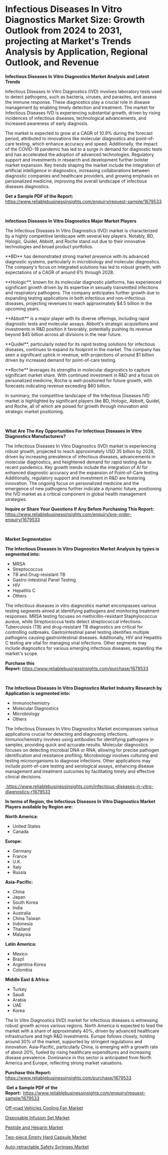 <p><h1>Infectious Diseases In Vitro Diagnostics Market Size: Growth Outlook from 2024 to 2031, projecting at Market's Trends Analysis by Application, Regional Outlook, and Revenue</h1></p><p><strong>Infectious Diseases In Vitro Diagnostics Market Analysis and Latest Trends</strong></p>
<p><p>Infectious Diseases In Vitro Diagnostics (IVD) involves laboratory tests used to detect pathogens, such as bacteria, viruses, and parasites, and assess the immune response. These diagnostics play a crucial role in disease management by enabling timely detection and treatment. The market for Infectious Diseases IVD is experiencing substantial growth, driven by rising incidences of infectious diseases, technological advancements, and increased awareness of early diagnosis.</p><p>The market is expected to grow at a CAGR of 10.9% during the forecast period, attributed to innovations like molecular diagnostics and point-of-care testing, which enhance accuracy and speed. Additionally, the impact of the COVID-19 pandemic has led to a surge in demand for diagnostic tests and has accelerated the adoption of advanced technologies. Regulatory support and investments in research and development further bolster market expansion. Key trends shaping the market include the integration of artificial intelligence in diagnostics, increasing collaborations between diagnostic companies and healthcare providers, and growing emphasis on personalized medicine, improving the overall landscape of infectious diseases diagnostics.</p></p>
<p><strong>Get a Sample PDF of the Report:&nbsp;</strong> <a href="https://www.reliablebusinessinsights.com/enquiry/request-sample/1679533?utm_campaign=1109&utm_medium=2&utm_source=Github&utm_content=ia&utm_term=14102024&utm_id=infectious-diseases-in-vitro-diagnostics">https://www.reliablebusinessinsights.com/enquiry/request-sample/1679533</a></p>
<p>&nbsp;</p>
<p><strong>Infectious Diseases In Vitro Diagnostics Major Market Players</strong></p>
<p><p>The Infectious Diseases In Vitro Diagnostics (IVD) market is characterized by a highly competitive landscape with several key players. Notably, BD, Hologic, Quidel, Abbott, and Roche stand out due to their innovative technologies and broad product portfolios.</p><p>**BD** has demonstrated strong market presence with its advanced diagnostic systems, particularly in microbiology and molecular diagnostics. The company's focus on integrated solutions has led to robust growth, with expectations of a CAGR of around 6% through 2028.</p><p>**Hologic**, known for its molecular diagnostic platforms, has experienced significant growth driven by its expertise in sexually transmitted infections and respiratory pathogens. The company anticipates further growth due to expanding testing applications in both infectious and non-infectious diseases, projecting revenues to reach approximately $4.5 billion in the upcoming years.</p><p>**Abbott** is a major player with its diverse offerings, including rapid diagnostic tests and molecular assays. Abbott's strategic acquisitions and investments in R&D position it favorably, potentially pushing its revenue beyond $45 billion across all divisions in the near future.</p><p>**Quidel**, particularly noted for its rapid testing solutions for infectious diseases, continues to expand its footprint in the market. The company has seen a significant uptick in revenue, with projections of around $1 billion driven by increased demand for point-of-care testing.</p><p>**Roche** leverages its strengths in molecular diagnostics to capture significant market share. With continued investment in R&D and a focus on personalized medicine, Roche is well-positioned for future growth, with forecasts indicating revenue exceeding $60 billion.</p><p>In summary, the competitive landscape of the Infectious Diseases IVD market is highlighted by significant players like BD, Hologic, Abbott, Quidel, and Roche, all of which are poised for growth through innovation and strategic market positioning.</p></p>
<p>&nbsp;</p>
<p><strong>What Are The Key Opportunities For Infectious Diseases In Vitro Diagnostics Manufacturers?</strong></p>
<p><p>The Infectious Diseases In Vitro Diagnostics (IVD) market is experiencing robust growth, projected to reach approximately USD 35 billion by 2028, driven by increasing prevalence of infectious diseases, advancements in molecular diagnostics, and heightened demand for rapid testing due to recent pandemics. Key growth trends include the integration of AI for enhanced diagnostic accuracy and the expansion of Point-of-Care testing. Additionally, regulatory support and investment in R&D are fostering innovation. The ongoing focus on personalized medicine and the emergence of new pathogens further indicate a dynamic future, positioning the IVD market as a critical component in global health management strategies.</p></p>
<p><strong>Inquire or Share Your Questions If Any Before Purchasing This Report:</strong> <a href="https://www.reliablebusinessinsights.com/enquiry/pre-order-enquiry/1679533?utm_campaign=1109&utm_medium=2&utm_source=Github&utm_content=ia&utm_term=14102024&utm_id=infectious-diseases-in-vitro-diagnostics">https://www.reliablebusinessinsights.com/enquiry/pre-order-enquiry/1679533</a></p>
<p>&nbsp;</p>
<p><strong>Market Segmentation</strong></p>
<p><strong>The Infectious Diseases In Vitro Diagnostics Market Analysis by types is segmented into:</strong></p>
<p><ul><li>MRSA</li><li>Streptococcus</li><li>TB and Drug-resistant TB</li><li>Gastro-intestinal Panel Testing</li><li>HIV</li><li>Hepatitis C</li><li>Others</li></ul></p>
<p><p>The infectious diseases in vitro diagnostics market encompasses various testing segments aimed at identifying pathogens and monitoring treatment responses. MRSA testing focuses on methicillin-resistant Staphylococcus aureus, while Streptococcus tests detect streptococcal infections. Tuberculosis (TB) and drug-resistant TB diagnostics are critical for controlling outbreaks. Gastrointestinal panel testing identifies multiple pathogens causing gastrointestinal diseases. Additionally, HIV and Hepatitis C testing are vital for managing viral infections. Other segments may include diagnostics for various emerging infectious diseases, expanding the market's scope.</p></p>
<p><strong>Purchase this Report:&nbsp;</strong><a href="https://www.reliablebusinessinsights.com/purchase/1679533?utm_campaign=1109&utm_medium=2&utm_source=Github&utm_content=ia&utm_term=14102024&utm_id=infectious-diseases-in-vitro-diagnostics">https://www.reliablebusinessinsights.com/purchase/1679533</a></p>
<p>&nbsp;</p>
<p><strong>The Infectious Diseases In Vitro Diagnostics Market Industry Research by Application is segmented into:</strong></p>
<p><ul><li>Immunochemistry</li><li>Molecular Diagnostics</li><li>Microbiology</li><li>Others</li></ul></p>
<p><p>The Infectious Diseases In Vitro Diagnostics Market encompasses various applications crucial for detecting and diagnosing infections. Immunochemistry involves using antibodies for identifying pathogens in samples, providing quick and accurate results. Molecular diagnostics focuses on detecting microbial DNA or RNA, allowing for precise pathogen identification and resistance profiling. Microbiology involves culturing and testing microorganisms to diagnose infections. Other applications may include point-of-care testing and serological assays, enhancing disease management and treatment outcomes by facilitating timely and effective clinical decisions.</p></p>
<p><a href="https://www.reliablebusinessinsights.com/infectious-diseases-in-vitro-diagnostics-r1679533?utm_campaign=1109&utm_medium=2&utm_source=Github&utm_content=ia&utm_term=14102024&utm_id=infectious-diseases-in-vitro-diagnostics">&nbsp;https://www.reliablebusinessinsights.com/infectious-diseases-in-vitro-diagnostics-r1679533</a></p>
<p><strong>In terms of Region, the Infectious Diseases In Vitro Diagnostics Market Players available by Region are:</strong></p>
<p>
    <p> <strong> North America: </strong>
        <ul>
            <li>United States</li>
            <li>Canada</li>
        </ul>
        </p> 
    <p> <strong> Europe: </strong>
        <ul>
            <li>Germany</li>
            <li>France</li>
            <li>U.K.</li>
            <li>Italy</li>
            <li>Russia</li>
        </ul>
        </p> 
    <p> <strong> Asia-Pacific: </strong>
        <ul>
            <li>China</li>
            <li>Japan</li>
            <li>South Korea</li>
            <li>India</li>
            <li>Australia</li>
            <li>China Taiwan</li>
            <li>Indonesia</li>
            <li>Thailand</li>
            <li>Malaysia</li>
        </ul>
        </p> 
    <p> <strong> Latin America: </strong>
        <ul>
            <li>Mexico</li>
            <li>Brazil</li>
            <li>Argentina Korea</li>
            <li>Colombia</li>
        </ul>
        </p> 
    <p> <strong> Middle East & Africa: </strong>
        <ul>
            <li>Turkey</li>
            <li>Saudi</li>
            <li>Arabia</li>
            <li>UAE</li>
            <li>Korea</li>
        </ul>
    </p>
    </p>
<p><p>The In Vitro Diagnostics (IVD) market for infectious diseases is witnessing robust growth across various regions. North America is expected to lead the market with a share of approximately 40%, driven by advanced healthcare infrastructure and high R&D investments. Europe follows closely, holding around 30% of the market, supported by stringent regulations and innovation. Asia-Pacific, particularly China, is emerging with a growth rate of about 20%, fueled by rising healthcare expenditures and increasing disease prevalence. Dominance in this sector is anticipated from North America and Europe, reflecting strong market valuations.</p></p>
<p><strong>Purchase this Report: </strong><a href="https://www.reliablebusinessinsights.com/purchase/1679533?utm_campaign=1109&utm_medium=2&utm_source=Github&utm_content=ia&utm_term=14102024&utm_id=infectious-diseases-in-vitro-diagnostics">https://www.reliablebusinessinsights.com/purchase/1679533</a></p>
<p>&nbsp;<strong>Get a Sample PDF of the Report:&nbsp;&nbsp;</strong><a href="https://www.reliablebusinessinsights.com/enquiry/request-sample/1679533?utm_campaign=1109&utm_medium=2&utm_source=Github&utm_content=ia&utm_term=14102024&utm_id=infectious-diseases-in-vitro-diagnostics">https://www.reliablebusinessinsights.com/enquiry/request-sample/1679533</a></p>
<p><strong></strong></p>
<p><p><a href="https://www.linkedin.com/pulse/digital-transformation-off-road-vehicles-cooling-fan-igxmc?trk=public_post_embed_feed-article-content&utm_campaign=1109&utm_medium=2&utm_source=Github&utm_content=ia&utm_term=14102024&utm_id=infectious-diseases-in-vitro-diagnostics">Off-road Vehicles Cooling Fan Market</a></p><p><a href="https://github.com/cliffxbwergin/Market-Research-Report-List-1/blob/main/disposable-infusion-set-market.md?utm_campaign=1109&utm_medium=2&utm_source=Github&utm_content=ia&utm_term=14102024&utm_id=infectious-diseases-in-vitro-diagnostics">Disposable Infusion Set Market</a></p><p><a href="https://www.linkedin.com/pulse/peptide-heparin-market-outlook-forecast-from-2024-2031-eauyc?trk=public_post_embed_feed-article-content&utm_campaign=1109&utm_medium=2&utm_source=Github&utm_content=ia&utm_term=14102024&utm_id=infectious-diseases-in-vitro-diagnostics">Peptide and Heparin Market</a></p><p><a href="https://www.linkedin.com/pulse/two-piece-empty-hard-capsule-market-essentials-key-players-568wc?trk=public_post_embed_feed-article-content&utm_campaign=1109&utm_medium=2&utm_source=Github&utm_content=ia&utm_term=14102024&utm_id=infectious-diseases-in-vitro-diagnostics">Two-piece Empty Hard Capsule Market</a></p><p><a href="https://github.com/DRIVERKAPAUL/Market-Research-Report-List-1/blob/main/auto-retractable-safety-syringes-market.md?utm_campaign=1109&utm_medium=2&utm_source=Github&utm_content=ia&utm_term=14102024&utm_id=infectious-diseases-in-vitro-diagnostics">Auto-retractable Safety Syringes Market</a></p></p>